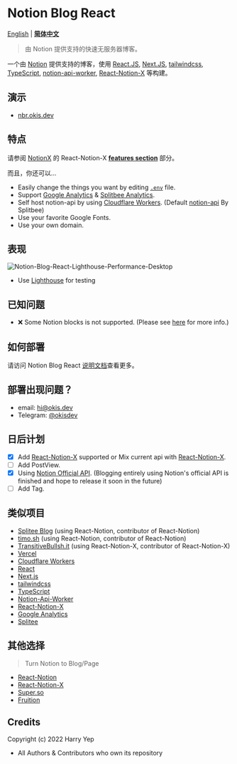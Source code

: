 # Notion Blog React

[English](README.md) | [**简体中文**](#)

> 由 Notion 提供支持的快速无服务器博客。

一个由 [Notion](https://notion.so) 提供支持的博客，使用 [React.JS](https://reactjs.org), [Next.JS](https://nextjs.org), [tailwindcss](https://tailwindcss.com), [TypeScript](https://www.typescriptlang.org/), [notion-api-worker](https://github.com/splitbee/notion-api-worker), [React-Notion-X](https://github.com/NotionX/react-notion-x/) 等构建。

## 演示

-   [nbr.okis.dev](https://nbr.okis.dev)

## 特点

请参阅 [NotionX](https://github.com/NotionX/) 的 React-Notion-X **[features section](https://github.com/NotionX/react-notion-x#features)** 部分。

而且，你还可以...

-   Easily change the things you want by editing [`.env`](./.env.example) file.
-   Support [Google Analytics](https://analytics.google.com/) & [Splitbee Analytics](https://splitbee.io/).
-   Self host notion-api by using [Cloudflare Workers](https://workers.dev). (Default [notion-api](https://notion-api.splitbee.io) By Splitbee)
-   Use your favorite Google Fonts.
-   Use your own domain.

## 表现

![Notion-Blog-React-Lighthouse-Performance-Desktop](https://cdn.harrly.com/project/GitHub/Notion-Blog-React/img/Lighthouse-Performance-Desktop.png)

-   Use [Lighthouse](https://developers.google.com/web/tools/lighthouse) for testing

## 已知问题

-   ❌ Some Notion blocks is not supported. (Please see [here](https://github.com/NotionX/react-notion-x#supported-blocks) for more info.)

## 如何部署

请访问 Notion Blog React [说明文档](https://docs.okis.dev/zh-CN/docs/notion-blog-react)查看更多。

## 部署出现问题？

-   email: [hi@okis.dev](mailto:hi@okis.dev)
-   Telegram: [@okisdev](https://t.me/okisdev)

## 日后计划

-   [x] Add [React-Notion-X](https://github.com/NotionX/react-notion-x) supported or Mix current api with [React-Notion-X](https://github.com/NotionX/react-notion-x).
-   [ ] Add PostView.
-   [x] Using [Notion Official API](https://developers.notion.com/). (Blogging entirely using Notion's official API is finished and hope to release it soon in the future)
-   [ ] Add Tag.

## 类似项目

-   [Splitee Blog](https://splitbee.io/blog) (using React-Notion, contributor of React-Notion)
-   [timo.sh](https://timo.sh/) (using React-Notion, contributor of React-Notion)
-   [TransitiveBullsh.it](https://transitivebullsh.it/) (using React-Notion-X, contributor of React-Notion-X)
-   [Vercel](https://vercel.com)
-   [Cloudflare Workers](https://workers.dev)
-   [React](https://reactjs.org)
-   [Next.js](https://nextjs.org)
-   [tailwindcss](https://tailwindcss.com)
-   [TypeScript](https://www.typescriptlang.org/)
-   [Notion-Api-Worker](https://github.com/splitbee/notion-api-worker)
-   [React-Notion-X](https://github.com/NotionX/react-notion-x)
-   [Google Analytics](https://analytics.google.com/)
-   [Splitee](https://splitbee.io/)

## 其他选择

> Turn Notion to Blog/Page

-   [React-Notion](https://github.com/splitbee/react-notion)
-   [React-Notion-X](https://github.com/NotionX/react-notion-x)
-   [Super.so](https://super.so/)
-   [Fruition](https://fruitionsite.com/)

## Credits

Copyright (c) 2022 Harry Yep

-   All Authors & Contributors who own its repository
